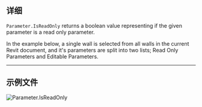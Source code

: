 ## 详细
`Parameter.IsReadOnly` returns a boolean value representing if the given parameter is a read only parameter.

In the example below, a single wall is selected from all walls in the current Revit document, and it's parameters are split into two lists; Read Only Parameters and Editable Parameters.
___
## 示例文件

![Parameter.IsReadOnly](./Revit.Elements.Parameter.IsReadOnly_img.jpg)

